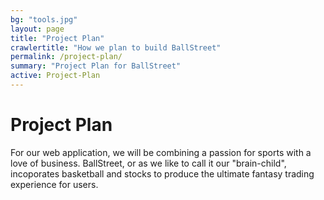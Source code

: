 ```yaml
---
bg: "tools.jpg"
layout: page
title: "Project Plan"
crawlertitle: "How we plan to build BallStreet"
permalink: /project-plan/
summary: "Project Plan for BallStreet"
active: Project-Plan
---
```

# Project Plan
For our web application, we will be combining a passion for sports with a love of business. BallStreet, or as we like to call it our "brain-child", incoporates basketball and stocks to produce the ultimate fantasy trading experience for users. 
